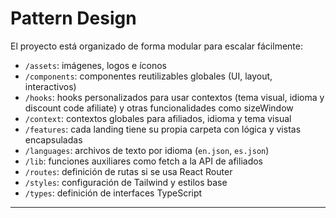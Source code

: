 # Pattern Design

El proyecto está organizado de forma modular para escalar fácilmente:

- `/assets`: imágenes, logos e íconos
- `/components`: componentes reutilizables globales (UI, layout, interactivos)
- `/hooks`: hooks personalizados para usar contextos (tema visual, idioma y discount code afiliate) y otras funcionalidades como sizeWindow
- `/context`: contextos globales para afiliados, idioma y tema visual
- `/features`: cada landing tiene su propia carpeta con lógica y vistas encapsuladas
- `/languages`: archivos de texto por idioma (`en.json`, `es.json`)
- `/lib`: funciones auxiliares como fetch a la API de afiliados
- `/routes`: definición de rutas si se usa React Router
- `/styles`: configuración de Tailwind y estilos base
- `/types`: definición de interfaces TypeScript

---